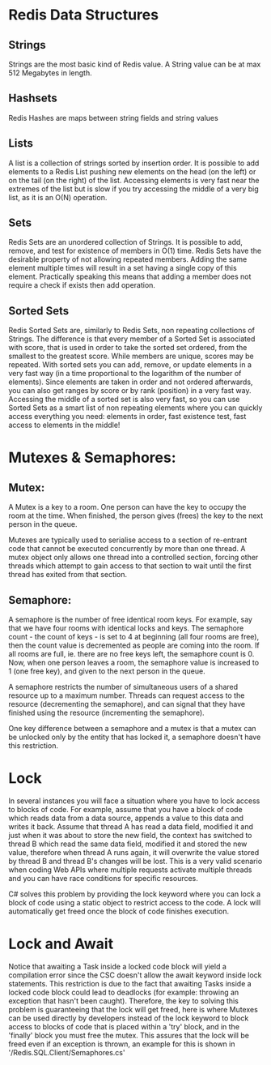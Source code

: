 # Redis Data Structures

## Strings

Strings are the most basic kind of Redis value. A String value can be at max 512 Megabytes in length.

## Hashsets

Redis Hashes are maps between string fields and string values

## Lists

A list is a collection of strings sorted by insertion order. It is possible to add elements to a Redis List pushing new elements on the head (on the left) or on the tail (on the right) of the list. Accessing elements is very fast near the extremes of the list but is slow if you try accessing the middle of a very big list, as it is an O(N) operation.

## Sets

Redis Sets are an unordered collection of Strings. It is possible to add, remove, and test for existence of members in O(1) time. Redis Sets have the desirable property of not allowing repeated members. Adding the same element multiple times will result in a set having a single copy of this element. Practically speaking this means that adding a member does not require a check if exists then add operation.

## Sorted Sets

Redis Sorted Sets are, similarly to Redis Sets, non repeating collections of Strings. The difference is that every member of a Sorted Set is associated with score, that is used in order to take the sorted set ordered, from the smallest to the greatest score. While members are unique, scores may be repeated.
With sorted sets you can add, remove, or update elements in a very fast way (in a time proportional to the logarithm of the number of elements). Since elements are taken in order and not ordered afterwards, you can also get ranges by score or by rank (position) in a very fast way. Accessing the middle of a sorted set is also very fast, so you can use Sorted Sets as a smart list of non repeating elements where you can quickly access everything you need: elements in order, fast existence test, fast access to elements in the middle!

# Mutexes & Semaphores:

## Mutex:

A Mutex is a key to a room. One person can have the key to occupy the room at the time. When finished, the person gives (frees) the key to the next person in the queue.

Mutexes are typically used to serialise access to a section of re-entrant code that cannot be executed concurrently by more than one thread. A mutex object only allows one thread into a controlled section, forcing other threads which attempt to gain access to that section to wait until the first thread has exited from that section.

## Semaphore:

A semaphore is the number of free identical room keys. For example, say that we have four rooms with identical locks and keys. The semaphore count - the count of keys - is set to 4 at beginning (all four rooms are free), then the count value is decremented as people are coming into the room. If all rooms are full, ie. there are no free keys left, the semaphore count is 0. Now, when one person leaves a room, the semaphore value is increased to 1 (one free key), and given to the next person in the queue.

A semaphore restricts the number of simultaneous users of a shared resource up to a maximum number. Threads can request access to the resource (decrementing the semaphore), and can signal that they have finished using the resource (incrementing the semaphore).

One key difference between a semaphore and a mutex is that a mutex can be unlocked only by the entity that has locked it, a semaphore doesn't have this restriction.

# Lock

In several instances you will face a situation where you have to lock access to blocks of code. For example, assume that you have a block of code which reads data from a data source, appends a value to this data and writes it back. Assume that thread A has read a data field, modified it and just when it was about to store the new field, the context has switched to thread B which read the same data field, modified it and stored the new value, therefore when thread A runs again, it will overwrite the value stored by thread B and thread B's changes will be lost. This is a very valid scenario when coding Web APIs where multiple requests activate multiple threads and you can have race conditions for specific resources.

C# solves this problem by providing the lock keyword where you can lock a block of code using a static object to restrict access to the code. A lock will automatically get freed once the block of code finishes execution.

# Lock and Await

Notice that awaiting a Task inside a locked code block will yield a compilation error since the CSC doesn't allow the await keyword inside lock statements. This restriction is due to the fact that awaiting Tasks inside a locked code block could lead to deadlocks (for example: throwing an exception that hasn't been caught). Therefore, the key to solving this problem is guaranteeing that the lock will get freed, here is where Mutexes can be used directly by developers instead of the lock keyword to block access to blocks of code that is placed within a 'try' block, and in the 'finally' block you must free the mutex. This assures that the lock will be freed even if an exception is thrown, an example for this is shown in '/Redis.SQL.Client/Semaphores.cs'